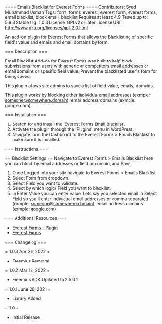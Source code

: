 ==== Emails Blacklist for Everest Forms ====
Contributors: Syed Muhammad Usman
Tags: form, forms, everest, everest form, everest forms, email blacklist, block email, blacklist
Requires at least: 4.9
Tested up to: 5.9.3
Stable tag: 1.0.3
License: GPLv2 or later
License URI: http://www.gnu.org/licenses/gpl-2.0.html

An add-on plugin for Everest Forms that allows the Blacklisting of specific field's value and emails and email domains by form.

=== Description ===

Email Blacklist Add-on for Everest Forms was built to help block submissions from users with generic or competitors email addresses or email domains or specific field value. Prevent the blacklisted user's form for being saved.

This plugin allows site admins to save a list of field value, emails, domains.

This plugin works by blocking either individual email addresses (exmple: someone@somewhere.domain), email address domains (exmple: google.com).

=== Installation ===

1. Search for and install the 'Everest Forms Email Blacklist'.
2. Activate the plugin through the 'Plugins' menu in WordPress.
3. Navigate form the Dashboard to the Everest Forms > Emails Blacklist to make sure it is installed.

=== Instructions ===

== Blacklist Settings ==
Navigate to Everest Forms > Emails Blacklist here you can block by email addresses or field or domain, and Save. 

1. Once Logged into your site navigate to Everest Forms > Emails Blacklist
2. Select Form from dropdown.
2. Select Field you want to validate.
3. Select by which logic/ Field you want to blacklist.
4. In Enter Value you can enter value, Lets say you selected email in Select Field so you'll enter individual email addresses or comma separated (exmple: someone@somewhere.domain), email address domains (exmple: google.com)

=== Additional Resources ===
* [Everest Forms - Plugin](https://wordpress.org/plugins/everest-forms/)
* [Everest Forms](https://wpeverest.com/wordpress-plugins/everest-forms/)

=== Changelog ===

= 1.0.3 Apr 26, 2022 =
* Freemius Removal

= 1.0.2 Mar 18, 2022 =
* Freemius SDK Updated to 2.5.0.1

= 1.0.1 June 26, 2021 =
* Library Added

= 1.0 =
* Initial Release
